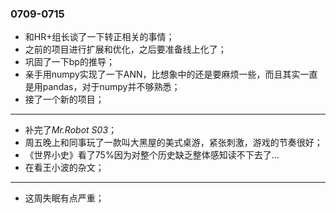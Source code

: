 ### 0709-0715
- 和HR+组长谈了一下转正相关的事情；
- 之前的项目进行扩展和优化，之后要准备线上化了；
- 巩固了一下bp的推导；
- 亲手用numpy实现了一下ANN，比想象中的还是要麻烦一些，而且其实一直是用pandas，对于numpy并不够熟悉；
- 接了一个新的项目；

---

- 补完了*Mr.Robot S03*；
- 周五晚上和同事玩了一款叫大黑屋的美式桌游，紧张刺激，游戏的节奏很好；
- 《世界小史》看了75%因为对整个历史缺乏整体感知读不下去了…
- 在看王小波的杂文；


---
- 这周失眠有点严重；
